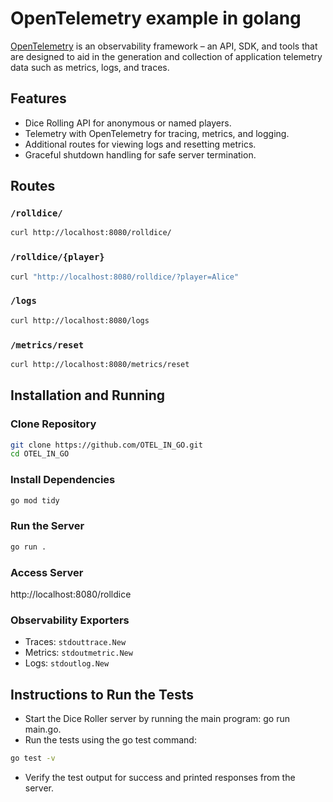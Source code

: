 # OpenTelemetry example in golang
[OpenTelemetry](https://opentelemetry.io/) is an observability framework – an API, SDK, and tools that are designed to aid in the generation and collection of application telemetry data such as metrics, logs, and traces.
## Features
- Dice Rolling API for anonymous or named players.
- Telemetry with OpenTelemetry for tracing, metrics, and logging.
- Additional routes for viewing logs and resetting metrics.
- Graceful shutdown handling for safe server termination.

## Routes
### `/rolldice/`
```bash
curl http://localhost:8080/rolldice/
```
### `/rolldice/{player}`
```bash
curl "http://localhost:8080/rolldice/?player=Alice"
```
### `/logs`
```bash
curl http://localhost:8080/logs
```
### `/metrics/reset`
```bash
curl http://localhost:8080/metrics/reset
```
## Installation and Running
### Clone Repository
```bash
git clone https://github.com/OTEL_IN_GO.git
cd OTEL_IN_GO
```
### Install Dependencies
```bash
go mod tidy
```
### Run the Server
```bash
go run .
```
### Access Server
http://localhost:8080/rolldice

### Observability Exporters
- Traces: `stdouttrace.New`
- Metrics: `stdoutmetric.New`
- Logs: `stdoutlog.New`

## Instructions to Run the Tests
- Start the Dice Roller server by running the main program: go run main.go.
- Run the tests using the go test command:
```bash
go test -v
```
- Verify the test output for success and printed responses from the server.
